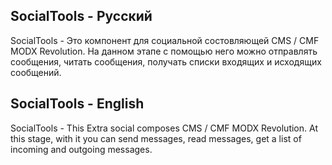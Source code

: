 ## SocialTools - Русский 
SocialTools - Это компонент для социальной состовляющей CMS / CMF MODX Revolution. На данном этапе с помощью него можно отправлять сообщения, читать сообщения,  получать списки входящих и исходящих сообщений.
## SocialTools - English
SocialTools - This Extra social composes CMS / CMF MODX Revolution. At this stage, with it you can send messages, read messages, get a list of incoming and outgoing messages.



